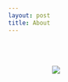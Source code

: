 ```yaml
---
layout: post
title: About
---
```


<figure>
  <img src="../img/logo-icon.jpg" align="left" hspace="50" vspace="50">
</figure>
